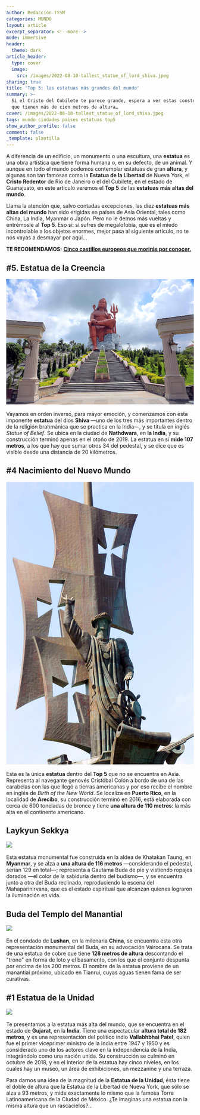 ```yaml
---
author: Redacción TYSM
categories: MUNDO
layout: article
excerpt_separator: <!--more-->
mode: immersive
header:
  theme: dark
article_header:
  type: cover
  image:
    src: /images/2022-08-10-tallest_statue_of_lord_shiva.jpeg
sharing: true
title: 'Top 5: las estatuas más grandes del mundo'
summary: >-
  Si el Cristo del Cubilete te parece grande, espera a ver estas construcciones
  que tienen más de cien metros de altura…
cover: /images/2022-08-10-tallest_statue_of_lord_shiva.jpeg
tags: mundo ciudades paises estatuas top5
show_author_profile: false
comment: false
_template: plantilla
---
```







A diferencia de un edificio, un monumento o una escultura, una **estatua** es una obra artística que tiene forma humana o, en su defecto, de un animal. Y aunque en todo el mundo podemos contemplar estatuas de gran **altura**, y algunas son tan famosas como la **Estatua de la Libertad** de Nueva York, el **Cristo Redentor** de Río de Janeiro o el del Cubilete, en el estado de Guanajuato, en este artículo veremos el **Top 5** de las **estatuas** **más altas del mundo**.

Llama la atención que, salvo contadas excepciones, las diez **estatuas más altas del mundo** han sido erigidas en países de Asia Oriental, tales como China, La India, Myanmar o Japón. Pero no le demos más vueltas y entrémosle al **Top 5**. Eso sí: si sufres de megalofobia, que es el miedo incontrolable a los objetos enormes, mejor pasa al siguiente artículo, no te nos vayas a desmayar por aquí…

**TE RECOMENDAMOS:** [**Cinco castillos europeos que morirás por conocer.**](https://blog.tonoysumariachi.com/mundo/2022/11/23/cinco-castillos-europeos-que-moriras-por-conocer.html)

## #5. Estatua de la Creencia

![](/images/2022-08-10-belief1.jpg)

Vayamos en orden inverso, para mayor emoción, y comenzamos con esta imponente **estatua** del dios **Shiva** —uno de los tres más importantes dentro de la religión brahmánica que se practica en la India—, y se titula en inglés _Statue of Belief_. Se ubica en la ciudad de **Nathdwara**, en **la India**, y su construcción terminó apenas en el otoño de 2019. La estatua en sí **mide 107 metros**, a los que hay que sumar otros 34 del pedestal, y se dice que es visible desde una distancia de 20 kilómetros.

## #4 Nacimiento del Nuevo Mundo

![](/images/2022-08-10-statue-5032604_1920.jpeg)

Esta es la única **estatua** dentro del **Top 5** que no se encuentra en Asia. Representa al navegante genovés Cristóbal Colón a bordo de una de las carabelas con las que llegó a tierras americanas y por eso recibe el nombre en inglés de _Birth of the New World_. Se localiza en **Puerto Rico**, en la localidad de **Arecibo**, su construcción terminó en 2016, está elaborada con cerca de 600 toneladas de bronce y tiene **una altura de 110 metros**: la más alta en el continente americano.

## Laykyun Sekkya

![](https://upload.wikimedia.org/wikipedia/commons/thumb/1/13/%E1%80%99%E1%80%AF%E1%80%B6%E1%80%9B%E1%80%BD%E1%80%AC%E1%80%99%E1%80%BC%E1%80%AD%E1%80%AF%E1%80%B7%E1%80%99%E1%80%BE_%E1%80%9B%E1%80%95%E1%80%BA%E1%80%90%E1%80%B1%E1%80%AC%E1%80%BA%E1%80%99%E1%80%B0%E1%80%98%E1%80%AF%E1%80%9B%E1%80%AC%E1%80%B8%E1%80%80%E1%80%BC%E1%80%AE%E1%80%B8.jpg/576px-%E1%80%99%E1%80%AF%E1%80%B6%E1%80%9B%E1%80%BD%E1%80%AC%E1%80%99%E1%80%BC%E1%80%AD%E1%80%AF%E1%80%B7%E1%80%99%E1%80%BE_%E1%80%9B%E1%80%95%E1%80%BA%E1%80%90%E1%80%B1%E1%80%AC%E1%80%BA%E1%80%99%E1%80%B0%E1%80%98%E1%80%AF%E1%80%9B%E1%80%AC%E1%80%B8%E1%80%80%E1%80%BC%E1%80%AE%E1%80%B8.jpg)

Esta estatua monumental fue construida en la aldea de Khatakan Taung, en **Myanmar**, y se alza a **una altura de 116 metros** —considerando el pedestal, serían 129 en total—; representa a Gautama Buda de pie y vistiendo ropajes dorados —el color de la sabiduría dentro del budismo—, y se encuentra junto a otra del Buda reclinado, reproduciendo la escena del Mahaparinirvana, que es el estado espiritual que alcanzan quienes lograron la iluminación en vida.

## Buda del Templo del Manantial

![](https://upload.wikimedia.org/wikipedia/commons/thumb/1/14/%E6%B2%B3%E5%8D%97%E4%B8%AD%E5%8E%9F%E5%A4%A7%E4%BD%9B_-_panoramio.jpg/1024px-%E6%B2%B3%E5%8D%97%E4%B8%AD%E5%8E%9F%E5%A4%A7%E4%BD%9B_-_panoramio.jpg)

En el condado de **Lushan**, en la milenaria **China**, se encuentra esta otra representación monumental del Buda, en su advocación Vairocana. Se trata de una estatua de cobre que tiene **128 metros de altura** descontando el "trono" en forma de loto y el basamento, con los que el conjunto despunta por encima de los 200 metros. El nombre de la estatua proviene de un manantial próximo, ubicado en Tianrui, cuyas aguas tienen fama de ser curativas.

## #1 Estatua de la Unidad

![](https://upload.wikimedia.org/wikipedia/commons/thumb/0/07/Statue_of_Unity.jpg/682px-Statue_of_Unity.jpg)

Te presentamos a la estatua más alta del mundo, que se encuentra en el estado de **Gujarat**, en la **India**. Tiene una espectacular **altura total de 182 metros**, y es una representación del político indio **Vallabhbhai Patel**, quien fue el primer viceprimer ministro de la India entre 1947 y 1950 y es considerado uno de los actores clave en la independencia de la India, integrándolo como una nación unida. Su construcción se culminó en octubre de 2018, y en el interior de la estatua hay cinco niveles, en los cuales hay un museo, un área de exhibiciones, un mezzanine y una terraza.

Para darnos una idea de la magnitud de la **Estatua de la Unidad**, ésta tiene el doble de altura que la Estatua de la Libertad de Nueva York, que sólo se alza a 93 metros, y mide exactamente lo mismo que la famosa Torre Latinoamericana de la Ciudad de México. ¿Te imaginas una estatua con la misma altura que un rascacielos?…
